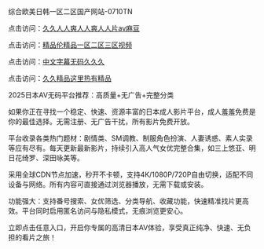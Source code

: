 综合欧美日韩一区二区国产网站-0710TN

点击访问：<a href="https://heiliaozj3tjd.pages.dev">久久人人爽人人爽人人片av麻豆</a>

点击访问：<a href="https://heiliaoe8ajia.pages.dev">精品伦精品一区二区三区视频</a>

点击访问：<a href="https://heiliaowzu4ur.pages.dev">中文字幕无码久久久</a>

点击访问：<a href="https://heiliaoxwd5i8.pages.dev">久久精品这里热有精品</a>

2025日本AV无码平台推荐：高质量+无广告+完整分类

如果你正在寻找一个稳定、快速、资源丰富的日本成人影片平台，成人羞羞免费是你的最佳选择。无需注册、无广告干扰，所有影片免费开放。

平台收录各类热门题材：剧情类、SM调教、制服角色扮演、人妻诱惑、素人实录等应有尽有。每天更新最新影片，持续引入高人气女优完整合集，如三上悠亚、明日花绮罗、深田咏美等。

采用全球CDN节点加速，秒开不卡顿，支持4K/1080P/720P自由切换，适配不同设备与网络。所有内容可直接通过浏览器播放，无需下载或安装。

功能强大：支持番号搜索、女优筛选、分类导航、收藏功能，快速精准找片更高效。平台同时启用匿名访问与隐私模式，无痕浏览更安心。

立即点击任意入口，开启你专属的高清日本AV体验，享受真正纯净、快速、无负担的看片之旅！

<span style="display:none;">[Canonical link]  ( https://github.com/thhh2611/riben77777 ）</span> 
